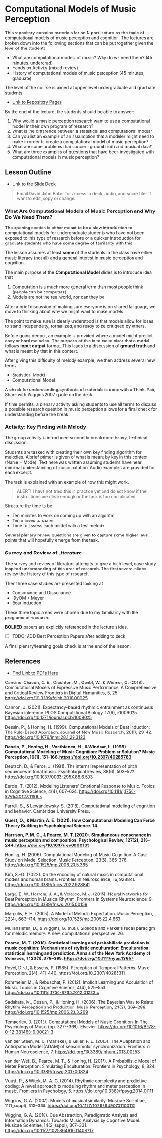# Computational Models of Music Perception 

This repository contains materials for an N part lecture on the topic of computational models of music perception and cognition.
The lectures are broken down into the following sections that can be put together given the level of the students

* What are computational models of music? Why do we need them? (45 minutes, undergrad)
* Hands on Activity (mixed review)
* History of computational models of music perception (45 minutes, graduate)

The level of the course is aimed at upper level undergraduate and graduate students.

* [Link to Repository Pages](https://davidjohnbaker1.github.io/computational_models_of_music_perception_lecture/)

By the end of the lecture, the students should be able to answer:

1. Why would a music perception research want to use a computational model in their own program of research?
2. What is the difference between a statistical and computational model?
3. Can you list an example of an assumption that a modeler might need to make in order to create a computational model of music perception?
4. What are some problems that concern ground truth and musical data?
5. What are three examples of questions that have been investigated with computational models in music perception?

## Lesson Outline 

* [Link to the Slide Deck](https://docs.google.com/presentation/d/1FjANZunBgmTTE68TVht4Kl1tdbevDRlsuQ5_PWd0o9M/edit?usp=sharing)

> Email David John Baker for access to deck, audio, and score files if want to edit, copy or change. 

### What Are Computational Models of Music Perception and Why Do We Need Them?

The opening section is either meant to be a slow introduction to computational models for undergraduate students who have not been exposed to this type of research before or a quicker introduction for graduate students who have some degree of familarity with this. 

The lesson assumes at least **some** of the students in the class have either music literacy (not all) and a general interest in music perception and cognition. 

The main purpose of the **Computational Model** slides is to introduce idea that

1. Computation is a much more general term than most people think (people can be computers)
2. Models are not the real world, nor can they be

After a brief discussion of making sure everyone is on shared language, we move to thinking about why we might want to make models. 

The point to make sure is clearly understood is that models allow for ideas to stand independelty, formalized, and ready to be critiqued by others.

Before going deeper, an example is provided where a model might predict easy or hard melodies.
The purpose of this is to make clear that a model follows **input output** format. 
This leads to a discussion of **ground truth** and what is meant by that in this context. 

After giving this difficulty of melody example, we then address several new terms

* Statistical Model
* Computational Model 

A check for understanding/synthesis of materials is done with a Think, Pair, Share with Wiggins 2007 quote on the deck. 

If time permits, a plenary activity asking students to use all terms to discuss a possible research question in music perception allows for a final check for understanding before the break. 

### Activity: Key Finding with Melody

The group activity is introduced second to break more heavy, technical discussion. 

Students are tasked with creating their own key finding algorithm for melodies.
A brief primer is given of what is meant by key in this context (Name + Mode).
Text here was written assuming students have near mimimal understanding of music notation. 
Audio examples are provided for each excerpt. 

The task is explained with an example of how this might work.

> ALERT! I have not tried this in practice yet and do not know if the instructions are clear enough or the task is too complicated

Structure the time to be 

* Ten minutes to work on coming up with an algoritm 
* Ten minues to share 
* Time to assess each model with a test melody 

Several plenary review questions are given to capture some higher level points that will hopefully emerge from the task. 

### Survey and Review of Literature 

The survey and review of literature attempts to give a high level, case study inspired understanding of this area of research. 
The first several slides review the history of this type of research. 

Then three case studies are presented looking at 

* Consonance and Dissonance
* IDyOM + Meyer 
* Beat Induction

These three topic areas were chosen due to my familiarity with the programs of research.

**BOLDED** papers are explicitly referenced in the lecture slides. 

* [ ] TODO: ADD Beat Perception Papers after adding to deck 

A final plenary/learning goals check is at the end of the lesson. 

## References 

* [Find Link to PDFs Here](https://github.com/davidjohnbaker1/computational_models_of_music_perception_lecture/tree/main/pdf)

Cancino-Chacón, C. E., Grachten, M., Goebl, W., & Widmer, G. (2018). Computational Models of Expressive Music Performance: A Comprehensive and Critical Review. Frontiers in Digital Humanities, 5, 25. https://doi.org/10.3389/fdigh.2018.00025

Cannon, J. (2021). Expectancy-based rhythmic entrainment as continuous Bayesian inference. PLOS Computational Biology, 17(6), e1009025. https://doi.org/10.1371/journal.pcbi.1009025

Desain, P., & Honing, H. (1999). Computational Models of Beat Induction: The Rule-Based Approach. Journal of New Music Research, 28(1), 29–42. https://doi.org/10.1076/jnmr.28.1.29.3123

**Desain, P., Honing, H., Vanthienen, H., & Windsor, L. (1998). Computational Modeling of Music Cognition: Problem or Solution? Music Perception, 16(1), 151–166. https://doi.org/10.2307/40285783**

Deutsch, D., & Feroe, J. (1981). The internal representation of pitch sequences in tonal music. Psychological Review, 88(6), 503–522. https://doi.org/10.1037/0033-295X.88.6.503

Eerola, T. (2012). Modeling Listeners’ Emotional Response to Music. Topics in Cognitive Science, 4(4), 607–624. https://doi.org/10.1111/j.1756-8765.2012.01188.x

Farrell, S., & Lewandowsky, S. (2018). Computational modeling of cognition and behavior. Cambridge University Press.

**Guest, O., & Martin, A. E. (2021). How Computational Modeling Can Force Theory Building in Psychological Science. 14.**

**Harrison, P. M. C., & Pearce, M. T. (2020). Simultaneous consonance in music perception and composition. Psychological Review, 127(2), 216–244. https://doi.org/10.1037/rev0000169**

Honing, H. (2006). Computational Modeling of Music Cognition: A Case Study on Model Selection. Music Perception, 23(5), 365–376. https://doi.org/10.1525/mp.2006.23.5.365

Kim, S.-G. (2022). On the encoding of natural music in computational models and human brains. Frontiers in Neuroscience, 16, 928841. https://doi.org/10.3389/fnins.2022.928841

Large, E. W., Herrera, J. A., & Velasco, M. J. (2015). Neural Networks for Beat Perception in Musical Rhythm. Frontiers in Systems Neuroscience, 9. https://doi.org/10.3389/fnsys.2015.00159

Margulis, E. H. (2005). A Model of Melodic Expectation. Music Perception, 22(4), 663–714. https://doi.org/10.1525/mp.2005.22.4.663

Mullensiefen, D., & Wiggins, G. (n.d.). Sloboda and Parker’s recall paradigm for melodic memory: A new, computational perspective. 26.

**Pearce, M. T. (2018). Statistical learning and probabilistic prediction in music cognition: Mechanisms of stylistic enculturation: Enculturation: statistical learning and prediction. Annals of the New York Academy of Sciences, 1423(1), 378–395. https://doi.org/10.1111/nyas.13654**

Povel, D.-J., & Essens, P. (1985). Perception of Temporal Patterns. Music Perception, 2(4), 411–440. https://doi.org/10.2307/40285311

Rohrmeier, M., & Rebuschat, P. (2012). Implicit Learning and Acquisition of Music. Topics in Cognitive Science, 4(4), 525–553. https://doi.org/10.1111/j.1756-8765.2012.01223.x

Sadakata, M., Desain, P., & Honing, H. (2006). The Bayesian Way to Relate Rhythm Perception and Production. Music Perception, 23(3), 269–288. https://doi.org/10.1525/mp.2006.23.3.269

Temperley, D. (2013). Computational Models of Music Cognition. In The Psychology of Music (pp. 327--368). Elsevier. https://doi.org/10.1016/B978-0-12-381460-9.00021-3

van der Steen, M. C. (Marieke), & Keller, P. E. (2013). The ADaptation and Anticipation Model (ADAM) of sensorimotor synchronization. Frontiers in Human Neuroscience, 7. https://doi.org/10.3389/fnhum.2013.00253

van der Weij, B., Pearce, M. T., & Honing, H. (2017). A Probabilistic Model of Meter Perception: Simulating Enculturation. Frontiers in Psychology, 8, 824. https://doi.org/10.3389/fpsyg.2017.00824

Vuust, P., & Witek, M. A. G. (2014). Rhythmic complexity and predictive coding: A novel approach to modeling rhythm and meter perception in music. Frontiers in Psychology, 5. https://doi.org/10.3389/fpsyg.2014.01111

Wiggins, G. A. (2007). Models of musical similarity. Musicae Scientiae, 11(1_suppl), 315–338. https://doi.org/10.1177/102986490701100112

Wiggins, G. A. (2010). Cue Abstraction, Paradigmatic Analysis and Information Dynamics: Towards Music Analysis by Cognitive Model. Musicae Scientiae, 14(2_suppl), 307–331. https://doi.org/10.1177/10298649100140S217

